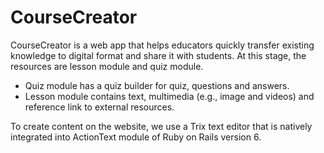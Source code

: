 # CourseCreator
CourseCreator is a web app that helps educators quickly transfer existing knowledge to digital format and share it with students. At this stage, the resources are lesson module and quiz module.

- Quiz module has a quiz builder for quiz, questions and answers.
- Lesson module contains text, multimedia (e.g., image and videos) and reference link to external resources.

To create content on the website, we use a Trix text editor that is natively integrated into ActionText module of Ruby on Rails version 6.
